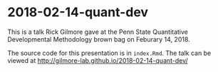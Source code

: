 # 2018-02-14-quant-dev

This is a talk Rick Gilmore gave at the Penn State Quantitative Developmental Methodology brown bag on Feburary 14, 2018.

The source code for this presentation is in `index.Rmd`. The talk can be viewed at <http://gilmore-lab.github.io/2018-02-14-quant-dev/>